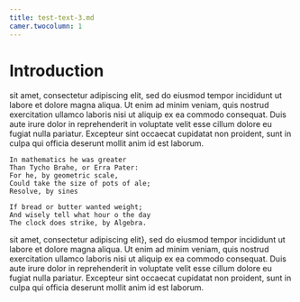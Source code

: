 ```yaml
---
title: test-text-3.md
camer.twocolumn: 1
---
```


# Introduction

sit amet, consectetur adipiscing elit, sed do
eiusmod tempor incididunt ut labore et dolore magna aliqua. Ut enim ad
minim veniam, quis nostrud exercitation ullamco laboris nisi ut
aliquip ex ea commodo consequat. Duis aute irure dolor in
reprehenderit in voluptate velit esse cillum dolore eu fugiat nulla
pariatur. Excepteur sint occaecat cupidatat non proident, sunt in
culpa qui officia deserunt mollit anim id est laborum.

    In mathematics he was greater
    Than Tycho Brahe, or Erra Pater:    
    For he, by geometric scale,
    Could take the size of pots of ale;
    Resolve, by sines

    If bread or butter wanted weight;
    And wisely tell what hour o the day
    The clock does strike, by Algebra.
    

sit amet, consectetur adipiscing elit}, sed do
eiusmod tempor incididunt ut labore et dolore magna aliqua. Ut enim ad
minim veniam, quis nostrud exercitation ullamco laboris nisi ut
aliquip ex ea commodo consequat. Duis aute irure dolor in
reprehenderit in voluptate velit esse cillum dolore eu fugiat nulla
pariatur. Excepteur sint occaecat cupidatat non proident, sunt in
culpa qui officia deserunt mollit anim id est laborum.

